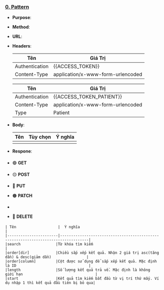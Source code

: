 ### [**0. Pattern**](#0-pattern)

- **Purpose**: 

- **Method**: 

- **URL**: 

- **Headers**:
   
    | Tên                  | Giá Trị                                                                   |
    |----------------------|---------------------------------------------------------------------------|
    |Authentication        |{{ACCESS_TOKEN}}                                                           |
    |Content-Type          |application/x-www-form-urlencoded                                          |

    | Tên                  | Giá Trị                                                                   |
    |----------------------|---------------------------------------------------------------------------|
    |Authentication        |{{ACCESS_TOKEN_PATIENT}}                                                   |
    |Content-Type          |application/x-www-form-urlencoded                                          |
    |Type                  |Patient                                                                    |

- **Body**:
  
    | Tên                   | Tùy chọn | Ý nghĩa                                                                           |
    |-----------------------|----------|-----------------------------------------------------------------------------------|
    |         |  |                                           |

- **Respone**:

####

- 🟢 **GET**

- 🟡 **POST**

- 🔵 **PUT**

- 🟠 **PATCH**
- 
- 🔴 **DELETE**

####

    | Tên                   |  Ý nghĩa                                                                          |
    |-----------------------|-----------------------------------------------------------------------------------|
    |search                |Từ khóa tìm kiếm                                                                    |           
    |order[dir]            |Chiều sắp xếp kết quả. Nhận 2 giá trị asc(tăng dần) & desc(giảm dần)                |
    |order[column]         |Cột được sử dụng để sắp xếp kết quả. Mặc định là ID                                 |
    |length                |Số lượng kết quả trả về. Mặc định là không giới hạn                                 |
    |start                 |Kết quả tìm kiếm bắt đầu từ vị trí thứ mấy. Ví dụ nhập 1 thì kết quả đầu tiên bị bỏ qua| 